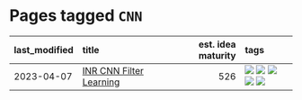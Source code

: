 # Pages tagged `CNN`

|last_modified|title|est. idea maturity|tags
|:---|:---|---:|:---|
|2023-04-07|[INR CNN Filter Learning](../INR_CNN_filter_learning.md)|526|[![](https://img.shields.io/badge/tag-CNN-ac8afc)](../tags/CNN.md) [![](https://img.shields.io/badge/tag-INR-c979f)](../tags/INR.md) [![](https://img.shields.io/badge/tag-deep_learning-93f011)](../tags/deep_learning.md) [![](https://img.shields.io/badge/tag-experimental-77485f)](../tags/experimental.md) [![](https://img.shields.io/badge/tag-filter_learning-8613e9)](../tags/filter_learning.md)|